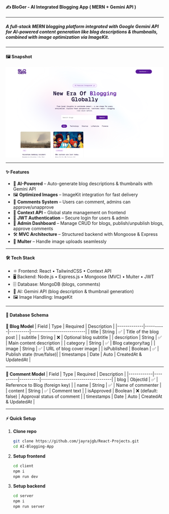 #### ✍️ **BloGer - AI Integrated Blogging App** ( MERN + Gemini API )

---

##### A full-stack **MERN blogging platform** integrated with **Google Gemini API** for AI-powered content generation like **blog descriptions** & **thumbnails**, combined with image optimization via **ImageKit**.

---

#### 🖼️ **Snapshot**

![Snapshot](/client/public/project12.png)

---

#### ✨ **Features**

- 🤖 **AI-Powered** – Auto-generate blog descriptions & thumbnails with Gemini API
- 🖼️ **Optimized Images** – ImageKit integration for fast delivery
- 💬 **Comments System** – Users can comment, admins can approve/unapprove
- 🧩 **Context API** – Global state management on frontend
- 🔑 **JWT Authentication** – Secure login for users & admin
- 📂 **Admin Dashboard** – Manage CRUD for blogs, publish/unpublish blogs, approve comments
- 🛠️ **MVC Architecture** – Structured backend with Mongoose & Express
- 📸 **Multer** – Handle image uploads seamlessly

---

#### 🛠️ **Tech Stack**

- ⚛️ Frontend: React • TailwindCSS • Context API
- 🖥️ Backend: Node.js • Express.js • Mongoose (MVC) • Multer • JWT
- 🗄️ Database: MongoDB (blogs, comments)
- 🤖 AI: Gemini API (blog description & thumbnail generation)
- 🖼️ Image Handling: ImageKit

---

#### 📂 **Database Schema**

**📝 Blog Model**
| Field | Type | Required | Description |
|-------------|----------|----------|---------------------------|
| title | String | ✅ | Title of the blog post |
| subtitle | String | ❌ | Optional blog subtitle |
| description | String | ✅ | Main content description |
| category | String | ✅ | Blog category/tag |
| image | String | ✅ | URL of blog cover image |
| isPublished | Boolean | ✅ | Publish state (true/false)|
| timestamps | Date | Auto | CreatedAt & UpdatedAt |

---

**💬 Comment Model**
| Field | Type | Required | Description |
|------------|----------|----------|-----------------------------------|
| blog | ObjectId | ✅ | Reference to Blog (foreign key) |
| name | String | ✅ | Name of commenter |
| content | String | ✅ | Comment text |
| isApproved | Boolean | ❌ (default: false) | Approval status of comment |
| timestamps | Date | Auto | CreatedAt & UpdatedAt |

---

#### ⚡ **Quick Setup**

1. **Clone repo**

   ```bash
   git clone https://github.com/jayrajgb/React-Projects.git
   cd AI-Blogging-App
   ```

2. **Setup frontend**

   ```bash
   cd client
   npm i
   npm run dev
   ```

3. **Setup backend**
   ```bash
   cd server
   npm i
   npm run server
   ```
